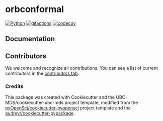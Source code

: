 # orbconformal 

[![Python](https://img.shields.io/badge/python-3.7-blue)]()
[![gitactions]()](https://github.com/benjaminleroy/orb-tc-conformal/actions/new)
[![codecov](https://codecov.io/gh/benjaminleroy/orbconformal/branch/main/graph/badge.svg)](https://codecov.io/gh/benjaminleroy/orbconformal)

<!--
[![Documentation Status](https://readthedocs.org/projects/orbconformal/badge/?version=latest)](https://orbconformal.readthedocs.io/en/latest/?badge=latest)
-->

<!--
## Installation

```bash
$ pip install -i https://test.pypi.org/simple/ orbconformal
```

## Features

- TODO

## Dependencies

- TODO

## Usage

- TODO

-->
## Documentation

<!--
The official documentation is hosted on Read the Docs: https://orbconformal.readthedocs.io/en/latest/
-->

## Contributors

We welcome and recognize all contributions. You can see a list of current contributors in the [contributors tab](https://github.com/benjaminleroy/orb-tc-conformal//graphs/contributors).

### Credits

This package was created with Cookiecutter and the UBC-MDS/cookiecutter-ubc-mds project template, modified from the [pyOpenSci/cookiecutter-pyopensci](https://github.com/pyOpenSci/cookiecutter-pyopensci) project template and the [audreyr/cookiecutter-pypackage](https://github.com/audreyr/cookiecutter-pypackage).
